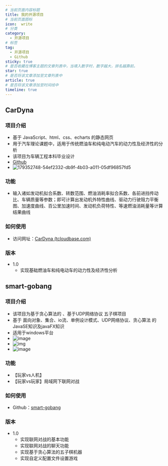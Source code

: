 ```yaml
---
# 当前页面内容标题
title: 我的开源项目
# 当前页面图标
icon:  write
# 分类
category:
  - 开源项目
# 标签
tag:
  - 开源项目
  - Github
sticky: true
# 是否收藏在博客主题的文章列表中，当填入数字时，数字越大，排名越靠前。
star: true
# 是否将该文章添加至文章列表中
article: true
# 是否将该文章添加至时间线中
timeline: true
---
```



## CarDyna

### 项目介绍

* 基于 JavaScript、html、css、echarts 的静态网页
* 用于汽车理论课题中，适用于传统燃油车和纯电动汽车的动力性及经济性的分析
* 该项目为车辆工程本科毕业设计
* [Github](https://github.com/noby338/CarDyna)
* ![179352748-54ef2332-db9f-4b03-a011-05df96857fd5](https://markdown-1308523627.cos.ap-chengdu.myqcloud.com/typora/179352748-54ef2332-db9f-4b03-a011-05df96857fd5.png)

### 功能

* 输入诸如发动机拟合系数、转数范围、燃油消耗率拟合系数、各前进挡传动比、车辆质量等参数；即可计算出发动机外特性曲线、驱动力行驶阻力平衡图、加速度曲线、百公里加速时间、发动机负荷特性、等速燃油消耗量等计算结果曲线

### 如何使用

* 访问网址：[CarDyna (tcloudbase.com)](https://cardyna-3g1nkth8ac241525-1308523627.ap-shanghai.app.tcloudbase.com/)

### 版本

* 1.0
  * 实现基础燃油车和纯电动车的动力性及经济性分析


## smart-gobang

### 项目介绍

* 该项目为基于贪心算法的 、基于UDP网络协议 五子棋项目
* 基于 面向对象、集合、io流、单例设计模式、UDP网络协议、贪心算法 的JavaSE知识及javaFX知识
* 适用于windows平台
* ![image](https://markdown-1308523627.cos.ap-chengdu.myqcloud.com/typora/179441112-e484b7f8-93b1-4738-9152-480772d84cf4.png)
* ![img](https://markdown-1308523627.cos.ap-chengdu.myqcloud.com/typora/179441144-8d051b77-4737-475a-9c5c-ca65d5719f02.png)
* ![image](https://markdown-1308523627.cos.ap-chengdu.myqcloud.com/typora/179441161-1cb18c76-6585-4167-9581-ed62cb2531e4.png)
### 功能

* 【玩家vs人机】
* 【玩家vs玩家】局域网下联网对战

### 如何使用

* Github：[smart-gobang](https://github.com/noby338/smart-gobang)

### 版本

* 1.0
  * 实现联网对战的基本功能
  * 实现联网对战的聊天功能
  * 实现基于贪心算法的五子棋机器
  * 实现自定义配置文件设置游戏

  
